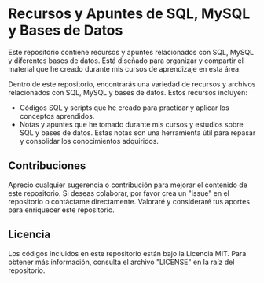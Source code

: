 # Recursos y Apuntes de SQL, MySQL y Bases de Datos

Este repositorio contiene recursos y apuntes relacionados con SQL, MySQL y diferentes bases de datos. Está diseñado para organizar y compartir el material que he creado durante mis cursos de aprendizaje en esta área.

Dentro de este repositorio, encontrarás una variedad de recursos y archivos relacionados con SQL, MySQL y bases de datos. Estos recursos incluyen:

- Códigos SQL y scripts que he creado para practicar y aplicar los conceptos aprendidos.
- Notas y apuntes que he tomado durante mis cursos y estudios sobre SQL y bases de datos. Estas notas son una herramienta útil para repasar y consolidar los conocimientos adquiridos.

## Contribuciones

Aprecio cualquier sugerencia o contribución para mejorar el contenido de este repositorio. Si deseas colaborar, por favor crea un "issue" en el repositorio o contáctame directamente. Valoraré y consideraré tus aportes para enriquecer este repositorio.

## Licencia

Los códigos incluidos en este repositorio están bajo la Licencia MIT. Para obtener más información, consulta el archivo "LICENSE" en la raíz del repositorio.
